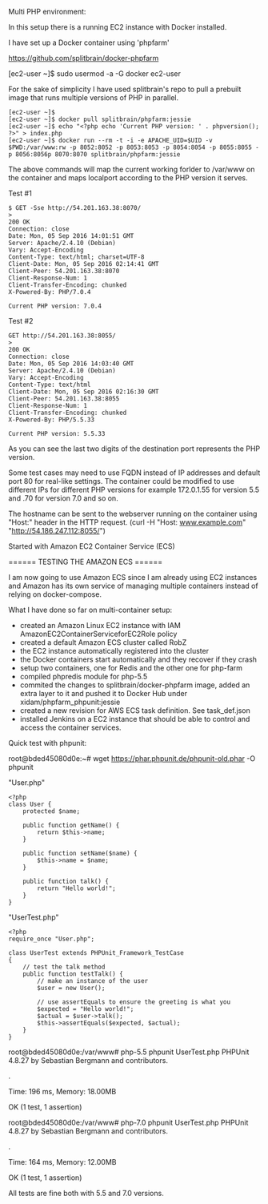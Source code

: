 Multi PHP environment:


In this setup there is a running EC2 instance with Docker installed.

I have set up a Docker container using 'phpfarm'

https://github.com/splitbrain/docker-phpfarm

[ec2-user ~]$ sudo usermod -a -G docker ec2-user

For the sake of simplicity I have used splitbrain's repo to pull a prebuilt image that runs multiple versions of PHP in parallel.
```
[ec2-user ~]$ 
[ec2-user ~]$ docker pull splitbrain/phpfarm:jessie
[ec2-user ~]$ echo "<?php echo 'Current PHP version: ' . phpversion(); ?>" > index.php
[ec2-user ~]$ docker run --rm -t -i -e APACHE_UID=$UID -v $PWD:/var/www:rw -p 8052:8052 -p 8053:8053 -p 8054:8054 -p 8055:8055 -p 8056:8056p 8070:8070 splitbrain/phpfarm:jessie
```
The above commands will map the current working forlder to /var/www on the container and maps localport according to the PHP version it serves.

Test #1
```
$ GET -Sse http://54.201.163.38:8070/
>
200 OK
Connection: close
Date: Mon, 05 Sep 2016 14:01:51 GMT
Server: Apache/2.4.10 (Debian)
Vary: Accept-Encoding
Content-Type: text/html; charset=UTF-8
Client-Date: Mon, 05 Sep 2016 02:14:41 GMT
Client-Peer: 54.201.163.38:8070
Client-Response-Num: 1
Client-Transfer-Encoding: chunked
X-Powered-By: PHP/7.0.4

Current PHP version: 7.0.4
```

Test #2
```
GET http://54.201.163.38:8055/
>
200 OK
Connection: close
Date: Mon, 05 Sep 2016 14:03:40 GMT
Server: Apache/2.4.10 (Debian)
Vary: Accept-Encoding
Content-Type: text/html
Client-Date: Mon, 05 Sep 2016 02:16:30 GMT
Client-Peer: 54.201.163.38:8055
Client-Response-Num: 1
Client-Transfer-Encoding: chunked
X-Powered-By: PHP/5.5.33

Current PHP version: 5.5.33
```

As you can see the last two digits of the destination port represents the PHP version.

Some test cases may need to use FQDN instead of IP addresses and default port 80 for real-like settings. 
The container could be modified to use different IPs for different PHP versions for example 172.0.1.55 for version 5.5 and .70 for version 7.0 and so on. 

The hostname can be sent to the webserver running on the container using "Host:" header in the HTTP request. (curl -H "Host: www.example.com" "http://54.186.247.112:8055/")

 Started with Amazon EC2 Container Service (ECS)

====== TESTING THE AMAZON ECS ======

I am now going to use Amazon ECS since I am already using EC2 instances and Amazon has its own service of managing multiple containers instead of relying on docker-compose.

What I have done so far on multi-container setup:


- created an Amazon Linux EC2 instance with IAM AmazonEC2ContainerServiceforEC2Role policy
- created a default Amazon ECS cluster called RobZ
- the EC2 instance automatically registered into the cluster
- the Docker containers start automatically and they recover if they crash
- setup two containers, one for Redis and the other one for php-farm
- compiled phpredis module for php-5.5 
- commited the changes to splitbrain/docker-phpfarm image, added an extra layer to it and pushed it to Docker Hub under xidam/phpfarm_phpunit:jessie
- created a new revision for AWS ECS task definition. See task_def.json
- installed Jenkins on a EC2 instance that should be able to control and access the container services.

Quick test with phpunit:

root@bded45080d0e:~# wget https://phar.phpunit.de/phpunit-old.phar -O phpunit

"User.php"
```
<?php
class User {
    protected $name;

    public function getName() {
        return $this->name;
    }

    public function setName($name) {
        $this->name = $name;
    }

    public function talk() {
        return "Hello world!";
    }
}
```
"UserTest.php"

```
<?php
require_once "User.php";

class UserTest extends PHPUnit_Framework_TestCase
{
    // test the talk method
    public function testTalk() {
        // make an instance of the user
        $user = new User();

        // use assertEquals to ensure the greeting is what you
        $expected = "Hello world!";
        $actual = $user->talk();
        $this->assertEquals($expected, $actual);
    }
}
```
root@bded45080d0e:/var/www# php-5.5 phpunit UserTest.php
PHPUnit 4.8.27 by Sebastian Bergmann and contributors.

.

Time: 196 ms, Memory: 18.00MB

OK (1 test, 1 assertion)

root@bded45080d0e:/var/www# php-7.0 phpunit UserTest.php
PHPUnit 4.8.27 by Sebastian Bergmann and contributors.

.

Time: 164 ms, Memory: 12.00MB

OK (1 test, 1 assertion)


All tests are fine both with 5.5 and 7.0 versions.